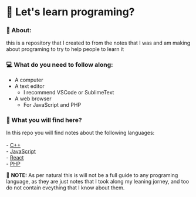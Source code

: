 # :rocket: Let's learn programing?

### :page_facing_up: About:
this is a repository that I created to from the notes
that I was and am making about programing to try to help
people to learn it

### :computer: What do you need to follow along:

 - A computer
 - A text editor
    - I recommend VSCode or SublimeText
 - A web browser
    - For JavaScript and PHP


### :mag_right: What you will find here?

In this repo you will find notes about the following
languages:
    <br>
    <br>- <a href="c++" >C++</a>
    <br>- <a href="javascript" >JavaScript</a>
        <br>- <a href="react" >React</a>
    <br>- <a href="php" >PHP</a>

:pushpin: __NOTE:__ As per natural this is will not be a full guide to
any programing language, as they are just notes that I took
along my leaning jorney, and too do not contain eveything
that I know about them.